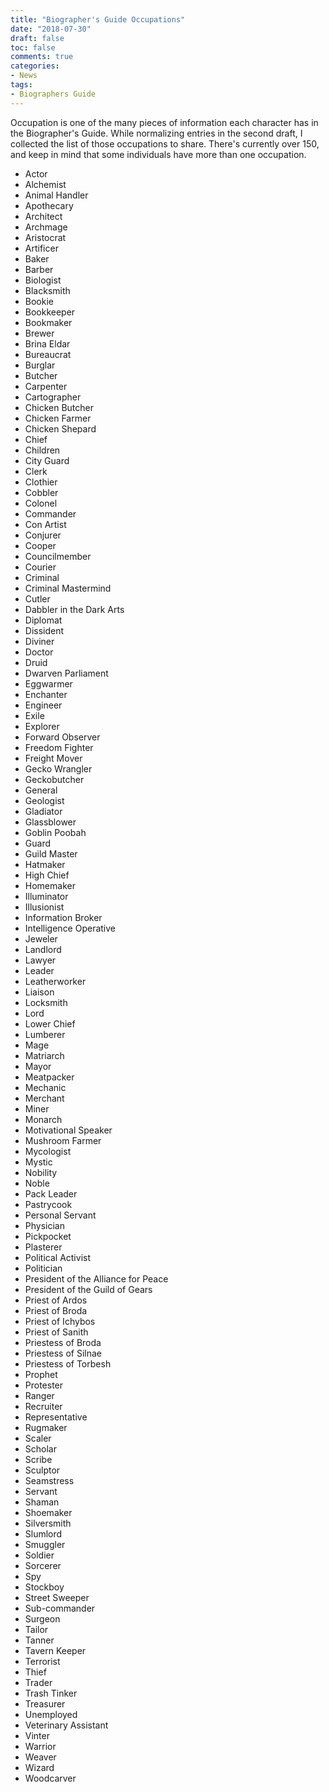 ```yaml
---
title: "Biographer's Guide Occupations"
date: "2018-07-30"
draft: false
toc: false
comments: true
categories:
- News
tags:
- Biographers Guide
---
```


Occupation is one of the many pieces of information each character has in the Biographer's Guide. While normalizing entries in the second draft, I collected the list of those occupations to share. There's currently over 150, and keep in mind that some individuals have more than one occupation.


* Actor
* Alchemist
* Animal Handler
* Apothecary
* Architect
* Archmage
* Aristocrat
* Artificer
* Baker
* Barber
* Biologist
* Blacksmith
* Bookie
* Bookkeeper
* Bookmaker
* Brewer
* Brina Eldar
* Bureaucrat
* Burglar
* Butcher
* Carpenter
* Cartographer
* Chicken Butcher
* Chicken Farmer
* Chicken Shepard
* Chief
* Children
* City Guard
* Clerk
* Clothier
* Cobbler
* Colonel
* Commander
* Con Artist
* Conjurer
* Cooper
* Councilmember
* Courier
* Criminal
* Criminal Mastermind
* Cutler
* Dabbler in the Dark Arts
* Diplomat
* Dissident
* Diviner
* Doctor
* Druid
* Dwarven Parliament
* Eggwarmer
* Enchanter
* Engineer
* Exile
* Explorer
* Forward Observer
* Freedom Fighter
* Freight Mover
* Gecko Wrangler
* Geckobutcher
* General
* Geologist
* Gladiator
* Glassblower
* Goblin Poobah
* Guard
* Guild Master
* Hatmaker
* High Chief
* Homemaker
* Illuminator
* Illusionist
* Information Broker
* Intelligence Operative
* Jeweler
* Landlord
* Lawyer
* Leader
* Leatherworker
* Liaison
* Locksmith
* Lord
* Lower Chief
* Lumberer
* Mage
* Matriarch
* Mayor
* Meatpacker
* Mechanic
* Merchant
* Miner
* Monarch
* Motivational Speaker
* Mushroom Farmer
* Mycologist
* Mystic
* Nobility
* Noble
* Pack Leader
* Pastrycook
* Personal Servant
* Physician
* Pickpocket
* Plasterer
* Political Activist
* Politician
* President of the Alliance for Peace
* President of the Guild of Gears
* Priest of Ardos
* Priest of Broda
* Priest of Ichybos
* Priest of Sanith
* Priestess of Broda
* Priestess of Silnae
* Priestess of Torbesh
* Prophet
* Protester
* Ranger
* Recruiter
* Representative
* Rugmaker
* Scaler
* Scholar
* Scribe
* Sculptor
* Seamstress
* Servant
* Shaman
* Shoemaker
* Silversmith
* Slumlord
* Smuggler
* Soldier
* Sorcerer
* Spy
* Stockboy
* Street Sweeper
* Sub-commander
* Surgeon
* Tailor
* Tanner
* Tavern Keeper
* Terrorist
* Thief
* Trader
* Trash Tinker
* Treasurer
* Unemployed
* Veterinary Assistant
* Vinter
* Warrior
* Weaver
* Wizard
* Woodcarver
